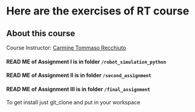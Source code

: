 # Here are the exercises of RT course
## About this course

Course Instructor: [Carmine Tommaso Recchiuto](https://github.com/CarmineD8)

#### READ ME of Assignment I is in folder `/robot_simulation_python`
#### READ ME of Assignment II is in folder `/second_assignment`
#### READ ME of Assignment III is in folder `/final_assignment`

To get install just git_clone and put in your workspace

